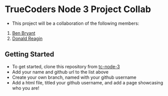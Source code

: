 # TrueCoders Node 3 Project Collab

- This project will be a collaboration of the following members:

1. [Ben Bryant](https://github.com/Bryantellius)
2. [Donald Reagin](https://github.com/DonaldReagin)

## Getting Started

- To get started, clone this repository from [tc-node-3](https://github.com/Bryantellius/tc-node-3)
- Add your name and github url to the list above
- Create your own branch, named with your github username
- Add a html file, titled your github username, and add a page showcasing who you are!